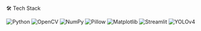 🛠️ Tech Stack
<p align="center"> <img src="https://img.shields.io/badge/Python-3776AB?style=for-the-badge&logo=python&logoColor=white" alt="Python" /> <img src="https://img.shields.io/badge/OpenCV-5C3EE8?style=for-the-badge&logo=opencv&logoColor=white" alt="OpenCV" /> <img src="https://img.shields.io/badge/NumPy-013243?style=for-the-badge&logo=numpy&logoColor=white" alt="NumPy" /> <img src="https://img.shields.io/badge/Pillow-8C1A4B?style=for-the-badge&logo=pillow&logoColor=white" alt="Pillow" /> <img src="https://img.shields.io/badge/Matplotlib-11557C?style=for-the-badge&logo=matplotlib&logoColor=white" alt="Matplotlib" /> <img src="https://img.shields.io/badge/Streamlit-FF4B4B?style=for-the-badge&logo=streamlit&logoColor=white" alt="Streamlit" /> <img src="https://img.shields.io/badge/YOLOv4-000000?style=for-the-badge&logo=github&logoColor=white" alt="YOLOv4" /> </p>

